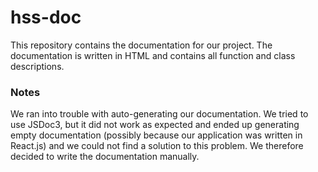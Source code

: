 # hss-doc

This repository contains the documentation for our project. The documentation is
written in HTML and contains all function and class descriptions.

### Notes
We ran into trouble with auto-generating our documentation. We tried to use
JSDoc3, but it did not work as expected and ended up generating empty documentation
(possibly because our application was written in React.js) and we could not find
a solution to this problem. We therefore decided to write the documentation
manually.